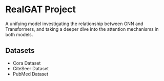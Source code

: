 # RealGAT Project 

A unifying model investigating the relationship between GNN and Transformers, and taking a deeper dive into the attention mechanisms in both models. 

## Datasets
- Cora Dataset
- CiteSeer Dataset
- PubMed Dataset

